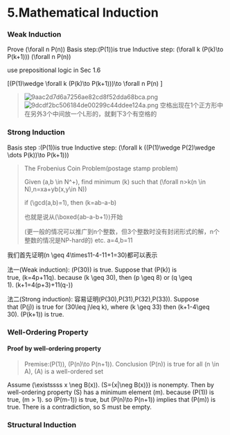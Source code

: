 # 5.Mathematical Induction

### Weak Induction

Prove \(\forall n P(n)\) Basis step:\(P(1)\)is true Inductive step: \(\forall k (P(k)\to P(k+1))\) \(\forall n P(n)\)

use prepositional logic in Sec 1.6

\[(P(1)\wedge \forall k (P(k)\to P(k+1)))\to \forall n P(n) \]

> ![9aac2d7d6a7256ae82cd8f52dda68bca.png](https://birchtree2.github.io/assets/images/9aac2d7d6a7256ae82cd8f52dda68bca.png) ![9dcdf2bc506184de00299c44ddee124a.png](https://birchtree2.github.io/assets/images/9dcdf2bc506184de00299c44ddee124a.png) 空格出现在1个正方形中 在另外3个中间放一个L形的，就剩下3个有空格的

### Strong Induction

Basis step :\(P(1)\)is true Inductive step: \(\forall k ((P(1)\wedge P(2)\wedge \dots P(k))\to P(k+1))\)

> The Frobenius Coin Problem(postage stamp problem)
> 
> Given \(a,b \in N^+\), find minimum \(k\) such that \(\forall n>k(n \in N),n=xa+yb(x,y\in N)\)
> 
> if \(\gcd(a,b)=1\), then \(k=ab-a-b\)
> 
> 也就是说从\(\boxed{ab-a-b+1}\)开始
> 
> (更一般的情况可以推广到n个整数，但3个整数时没有封闭形式的解，n个整数的情况是NP-hard的) etc. a=4,b=11

我们首先证明\(n \geq 4\times11-4-11+1=30\)都可以表示

法一(Weak induction): \(P(30)\) is true. Suppose that \(P(k)\) is true, \(k=4p+11q\). because \(k \geq 30\), then \(p \geq 8\) or \(q \geq 1\). \(k+1=4(p+3)+11(q-)\)

法二(Strong induction): 容易证明\(P(30),P(31),P(32),P(33)\). Suppose that \(P(j)\) is true for \(30\leq j\leq k\), where \(k \geq 33\) then \(k+1-4\geq 30\). \(P(k+1)\) is true.

### Well-Ordering Property

#### Proof by well-ordering property

> Premise:\(P(1)\), \(P(n)\to P(n+1)\). Conclusion \(P(n)\) is true for all \(n \in A\), \(A\) is a well-ordered set

Assume \(\existssss x \neg B(x)\). \(S=\{x|\neg B(x)\}\) is nonempty. Then by well-ordering property \(S\) has a minimum element \(m\). because \(P(1)\) is true, \(m > 1\). so \(P(m-1)\) is true, but \(P(n)\to P(n+1)\) implies that \(P(m)\) is true. There is a contradiction, so S must be empty.

### Structural Induction